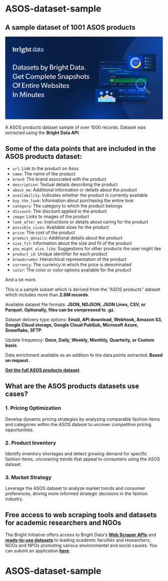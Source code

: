 # ASOS-dataset-sample

<h2>A sample dataset of 1001 ASOS products</h2>

![ASOS products dataset header](https://github.com/luminati-io/ASOS-dataset-sample/blob/main/ASOS-dataset.png)

A ASOS products dataset sample of over 1000 records. Dataset was extracted using the <b>Bright Data API</b>.

<h2>Some of the data points that are included in the ASOS products dataset:</h2>

* ```url```: Link to the product on Asos  
* ```name```: The name of the product  
* ```brand```: The brand associated with the product  
* ```description```: Textual details describing the product  
* ```about_me```: Additional information or details about the product  
* ```availability```: Indicates whether the product is currently available  
* ```buy_the_look```: Information about purchasing the entire look  
* ```category```: The category to which the product belongs  
* ```discount```: The discount applied to the product  
* ```image```: Links to images of the product  
* ```look_after_me```: Instructions or details about caring for the product  
* ```possible_sizes```: Available sizes for the product  
* ```price```: The cost of the product  
* ```product_details```: Additional details about the product  
* ```size_fit```: Information about the size and fit of the product  
* ```you_might_also_like```: Suggestions for other products the user might like  
* ```product_id```: Unique identifier for each product  
* ```breadcrumbs```: Hierarchical representation of the product  
* ```currency```: The currency in which the price is denominated  
* ```color```: The color or color options available for the product  

And a lot more.

This is a sample subset which is derived from the "ASOS products"
dataset which includes more than <b>2.6M records</b>.

Available dataset file formats: <b>JSON, NDJSON, JSON Lines, CSV, or Parquet. Optionally, files can be compressed to .gz</b>.

Dataset delivery type options: <b>Email, API download, Webhook, Amazon S3, Google Cloud storage, Google Cloud PubSub, Microsoft Azure, Snowflake, SFTP</b>.

Update frequency: <b>Once, Daily, Weekly, Monthly, Quarterly, or Custom basis</b>.

Data enrichment available as an addition to the data points extracted: <b>Based on request.</b>

<b>[Get the full ASOS products dataset](https://brightdata.com/products/datasets/asos)</b>.

<h2>What are the ASOS products datasets use cases?</h2>

<h3>1. Pricing Optimization</h3>
Develop dynamic pricing strategies by analyzing comparable fashion items and categories within the ASOS dataset to uncover competitive pricing opportunities.

<h3>2. Product Inventory</h3>
Identify inventory shortages and detect growing demand for specific fashion items, uncovering trends that appeal to consumers using the ASOS dataset.

<h3>3. Market Strategy</h3>
Leverage the ASOS dataset to analyze market trends and consumer preferences, driving more informed strategic decisions in the fashion industry.

<h2>Free access to web scraping tools and datasets for academic researchers and NGOs</h2>

The Bright Initiative offers access to Bright Data's <b>[Web Scraper APIs](https://brightdata.com/products/web-scraper)</b> and <b>[ready-to-use datasets](https://brightdata.com/products/datasets)</b> to leading academic faculties and researchers, NGOs and NPOs promoting various environmental and social causes. You can submit an application <b>[here](https://brightinitiative.com)</b>.
# ASOS-dataset-sample
